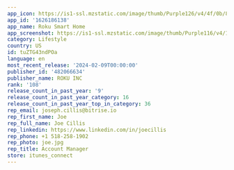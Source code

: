 ```yaml
---
app_icon: https://is1-ssl.mzstatic.com/image/thumb/Purple126/v4/4f/0b/85/4f0b8523-a4a9-11a1-1a22-0e96247cf426/RokuAppIcon-1x_U007emarketing-0-7-0-85-220.png/1024x1024bb.png
app_id: '1626186138'
app_name: Roku Smart Home
app_screenshot: https://is1-ssl.mzstatic.com/image/thumb/Purple116/v4/13/3c/c4/133cc4d7-b648-63fd-8691-e7953909b929/db2c1b26-80ac-4c06-980b-58ea29a7ec83_01.jpg/1284x2778bb.png
category: Lifestyle
country: US
id: tuZTG43ndPOa
language: en
most_recent_release: '2024-02-09T00:00:00'
publisher_id: '482066634'
publisher_name: ROKU INC
rank: '108'
release_count_in_past_year: '9'
release_count_in_past_year_category: 16
release_count_in_past_year_top_in_category: 36
rep_email: joseph.cillis@bitrise.io
rep_first_name: Joe
rep_full_name: Joe Cillis
rep_linkedin: https://www.linkedin.com/in/joecillis
rep_phone: +1 518-258-1902
rep_photo: joe.jpg
rep_title: Account Manager
store: itunes_connect
---
```

